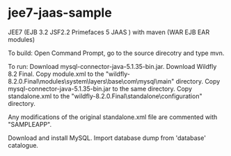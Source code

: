 # jee7-jaas-sample
JEE7 (EJB 3.2 JSF2.2 Primefaces 5 JAAS ) with maven (WAR EJB EAR modules)

To build:
Open Command Prompt, go to the source direcotry and type mvn.

To run:
Download mysql-connector-java-5.1.35-bin.jar.
Download Wildfly 8.2 Final.
Copy module.xml to the "wildfly-8.2.0.Final\modules\system\layers\base\com\mysql\main" directory.
Copy mysql-connector-java-5.1.35-bin.jar to the same directory.
Copy standalone.xml to the "wildfly-8.2.0.Final\standalone\configuration" directory.

Any modifications of the original standalone.xml file are commented with "SAMPLEAPP".

Download and install MySQL.
Import database dump from 'database' catalogue. 
